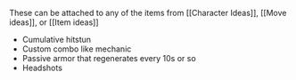 These can be attached to any of the items from [[Character Ideas]], [[Move ideas]], or [[Item ideas]]

- Cumulative hitstun
- Custom combo like mechanic
- Passive armor that regenerates every 10s or so
- Headshots